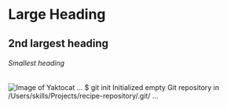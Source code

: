 # Large Heading
## 2nd largest heading
###### Smallest heading
![Image of Yaktocat](https://octodex.github.com/images/yaktocat.png)
...
$ git init
Initialized empty Git repository in /Users/skills/Projects/recipe-repository/.git/
...
